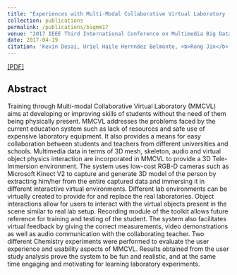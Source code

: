 ```yaml
---
title: "Experiences with Multi-Modal Collaborative Virtual Laboratory (MMCVL)"
collection: publications
permalink: /publications/bigmm17
venue: "2017 IEEE Third International Conference on Multimedia Big Data"
date: 2017-04-19
citation: 'Kevin Desai, Uriel Haile Hernndez Belmonte, <b>Rong Jin</b>, Balakrishnan Prabhakaran,Paul Diehl, Victor Ayala Ramirez, Vinu Johnson, and Murry Gans. <i>2017 IEEE Third International Conference on Multimedia Big Data</i>. <b>BigMM 2017</b>.'
---
```

[[PDF]](https://arxiv.org/abs/1907.13220)


## Abstract
Training through Multi-modal Collaborative Virtual Laboratory (MMCVL) aims at developing or improving skills of students without the need of them being physically present. MMCVL addresses the problems faced by the current education system such as lack of resources and safe use of expensive laboratory equipment. It also provides a means for easy collaboration between students and teachers from different universities and schools. Multimedia data in terms of 3D mesh, skeleton, audio and virtual object physics interaction are incorporated in MMCVL to provide a 3D Tele-Immersion environment. The system uses low-cost RGB-D cameras such as Microsoft Kinect V2 to capture and generate 3D model of the person by extracting him/her from the entire captured data and immersing it in different interactive virtual environments. Different lab environments can be virtually created to provide for and replace the real laboratories. Object interactions allow for users to interact with the virtual objects present in the scene similar to real lab setup. Recording module of the toolkit allows future reference for training and testing of the student. The system also facilitates virtual feedback by giving the correct measurements, video demonstrations as well as audio communication with the collaborating teacher. Two different Chemistry experiments were performed to evaluate the user experience and usability aspects of MMCVL. Results obtained from the user study analysis prove the system to be fun and realistic, and at the same time engaging and motivating for learning laboratory experiments.
